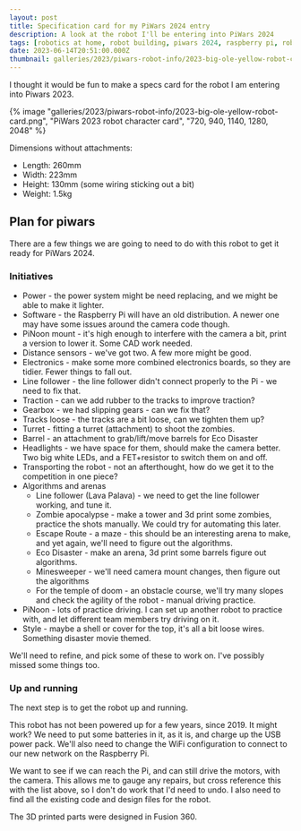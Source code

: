 ```yaml
---
layout: post
title: Specification card for my PiWars 2024 entry
description: A look at the robot I'll be entering into PiWars 2024
tags: [robotics at home, robot building, piwars 2024, raspberry pi, robotics competitions, rover, robot building, piwars]
date: 2023-06-14T20:51:00.000Z
thumbnail: galleries/2023/piwars-robot-info/2023-big-ole-yellow-robot-card.png
---
```

I thought it would be fun to make a specs card for the robot I am entering into Piwars 2023.

{% image "galleries/2023/piwars-robot-info/2023-big-ole-yellow-robot-card.png", "PiWars 2023 robot character card", "720, 940, 1140, 1280, 2048" %}

Dimensions without attachments:

- Length: 260mm
- Width: 223mm
- Height: 130mm (some wiring sticking out a bit)
- Weight: 1.5kg

## Plan for piwars

There are a few things we are going to need to do with this robot to get it ready for PiWars 2024.

### Initiatives

- Power - the power system might be need replacing, and we might be able to make it lighter.
- Software - the Raspberry Pi will have an old distribution. A newer one may have some issues around the camera code though.
- PiNoon mount - it's high enough to interfere with the camera a bit, print a version to lower it. Some CAD work needed.
- Distance sensors - we've got two. A few more might be good.
- Electronics - make some more combined electronics boards, so they are tidier. Fewer things to fall out.
- Line follower - the line follower didn't connect properly to the Pi - we need to fix that.
- Traction - can we add rubber to the tracks to improve traction?
- Gearbox - we had slipping gears - can we fix that?
- Tracks loose - the tracks are a bit loose, can we tighten them up?
- Turret - fitting a turret (attachment) to shoot the zombies.
- Barrel - an attachment to grab/lift/move barrels for Eco Disaster
- Headlights - we have space for them, should make the camera better. Two big white LEDs, and a FET+resistor to switch them on and off.
- Transporting the robot - not an afterthought, how do we get it to the competition in one piece?
- Algorithms and arenas
    - Line follower (Lava Palava) - we need to get the line follower working, and tune it.
    - Zombie apocalypse - make a tower and 3d print some zombies, practice the shots manually. We could try for automating this later.
    - Escape Route - a maze - this should be an interesting arena to make, and yet again, we'll need to figure out the algorithms.
    - Eco Disaster - make an arena, 3d print some barrels figure out algorithms.
    - Minesweeper - we'll need camera mount changes, then figure out the algorithms
    - For the temple of doom - an obstacle course, we'll try many slopes and check the agility of the robot - manual driving practice.
- PiNoon - lots of practice driving. I can set up another robot to practice with, and let different team members try driving on it.
- Style - maybe a shell or cover for the top, it's all a bit loose wires. Something disaster movie themed.

We'll need to refine, and pick some of these to work on. I've possibly missed some things too.

### Up and running

The next step is to get the robot up and running.

This robot has not been powered up for a few years, since 2019. It might work? We need to put some batteries in it, as it is, and charge up the USB power pack. We'll also need to change the WiFi configuration to connect to our new network on the Raspberry Pi.

We want to see if we can reach the Pi, and can still drive the motors, with the camera. This allows me to gauge any repairs, but cross reference this with the list above, so I don't do work that I'd need to undo. I also need to find all the existing code and design files for the robot.

The 3D printed parts were designed in Fusion 360.
